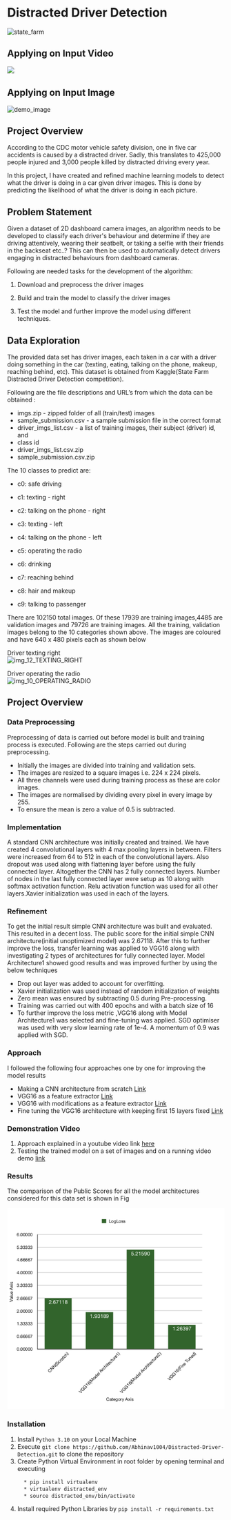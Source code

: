 # Distracted Driver Detection
![state_farm](https://github.com/Abhinav1004/Distracted-Driver-Detection/assets/24820856/688efd51-06b0-477e-b121-d8a138083f62)

## Applying on Input Video
![](/images/statefarm_result.gif)

## Applying on Input Image
![demo_image](https://github.com/Abhinav1004/Distracted-Driver-Detection/assets/24820856/f60d8eaa-e2d1-4781-8b20-ce2159adb762)


## Project Overview

According to the CDC motor vehicle safety division, one in five car
accidents is caused by a distracted driver. Sadly, this translates to 425,000
people injured and 3,000 people killed by distracted driving every year.

In this project, I have created and refined machine learning models to detect
what the driver is doing in a car given driver images. This is done by
predicting the likelihood of what the driver is doing in each picture. 

## Problem Statement

Given a dataset of 2D dashboard camera images, an algorithm needs to be
developed  to classify each driver's behaviour and determine if they are
driving attentively, wearing their seatbelt, or taking a selfie with their friends in
the backseat etc..? This can then be used to automatically detect drivers
engaging in distracted behaviours from dashboard cameras.

Following are needed tasks for the development of the algorithm:

1. Download and preprocess the driver images

2. Build and train the model to classify the driver images

3. Test the model and further improve the model using different techniques.

## Data Exploration

The provided data set has driver images, each taken in a car with a driver
doing something in the car (texting, eating, talking on the phone, makeup,
reaching behind, etc). This dataset is obtained from Kaggle(State Farm
Distracted Driver Detection competition).

Following are the file descriptions and URL’s from which the data can be
obtained :
* imgs.zip - zipped folder of all (train/test) images
* sample_submission.csv - a sample submission file in the correct format
* driver_imgs_list.csv - a list of training images, their subject (driver) id, and
* class id
* driver_imgs_list.csv.zip
* sample_submission.csv.zip

The 10 classes to predict are:

* c0: safe driving

* c1: texting - right

* c2: talking on the phone - right

* c3: texting - left

* c4: talking on the phone - left

* c5: operating the radio

* c6: drinking

* c7: reaching behind

* c8: hair and makeup

* c9: talking to passenger

There are 102150 total images. Of these 17939 are training images,4485
are validation images and 79726 are training images. All the training,
validation images belong to the 10 categories shown above.
The images are
coloured and have 640 x 480 pixels each as shown below  

Driver texting right  
![img_12_TEXTING_RIGHT](https://github.com/Abhinav1004/Distracted-Driver-Detection/assets/24820856/4e35fa4c-b059-42c9-8493-106adf5658a8)

Driver operating the radio  
![img_10_OPERATING_RADIO](https://github.com/Abhinav1004/Distracted-Driver-Detection/assets/24820856/47d8078a-2378-4f73-8180-a7654970c499)

## Project Overview

### Data Preprocessing

Preprocessing of data is carried out before model is built and training process
is executed.
Following are the steps carried out during preprocessing.
* Initially the images are divided into training and validation sets.
* The images are resized to a square images i.e. 224 x 224 pixels.
* All three channels were used during training process as these are color
images.
* The images are normalised by dividing every pixel in every image by 255.
* To ensure the mean is zero a value of 0.5 is subtracted.

### Implementation

A standard CNN architecture was initially created and trained. We have created 4 convolutional layers with 4
max pooling layers in between. Filters were increased from 64 to 512 in each
of the convolutional layers. Also dropout was used along with flattening layer
before using the fully connected layer. Altogether the CNN has 2 fully
connected layers. Number of nodes in the last fully connected layer were
setup as 10 along with softmax activation function. Relu activation function
was used for all other layers.Xavier initialization was used in each of the
layers.

### Refinement

To get the initial result simple CNN architecture was built and evaluated. This
resulted in a decent loss. The public score for the initial simple CNN
architecture(initial unoptimized model) was 2.67118.
After this to further improve the loss, transfer learning was applied to VGG16
along with investigating 2 types of architectures for fully connected layer.
Model Architecture1 showed good results and was improved further by using
the below techniques
* Drop out layer was added to account for overfitting.
* Xavier initialization was used instead of random initialization of weights
* Zero mean was ensured by subtracting 0.5 during Pre-processing.
* Training was carried out with 400 epochs and with a batch size of 16
* To further improve the loss metric ,VGG16 along with Model Architecture1
was selected and fine-tuning was applied. SGD optimiser was used with very
slow learning rate of 1e-4. A momentum of 0.9 was applied with SGD.

### Approach

I followed the following four approaches one by one for improving the model results

* Making a CNN architecture from scratch [Link](https://github.com/Abhinav1004/Distracted-Driver-Detection/blob/master/Training%20Notebooks/Custom%20CNN%20Non%20Batch.ipynb)
* VGG16 as a feature extractor [Link](https://github.com/Abhinav1004/Distracted-Driver-Detection/blob/master/Training%20Notebooks/VGG16%20Shallow%20Non%20Batch.ipynb)
* VGG16 with modifications as a feature extractor [Link](https://github.com/Abhinav1004/Distracted-Driver-Detection/blob/master/Training%20Notebooks/VGG16%20Shallow%20Deep%20Non%20Batch.ipynb)
* Fine tuning the VGG16 architecture with keeping first 15 layers fixed [Link](https://github.com/Abhinav1004/Distracted-Driver-Detection/blob/master/Training%20Notebooks/VGG16%20Fine%20Tuned%20Layer%20Freezing%20Non%20Batch.ipynb)


### Demonstration Video

1. Approach explained in a youtube video link [here](https://www.youtube.com/watch?v=O8UAov_9JoY)
2. Testing the trained model on a set of images and on a running  video demo [link](https://www.youtube.com/watch?v=dk2vnZ_bxtM)

### Results

The comparison of the Public Scores for all the model architectures
considered for this data set is shown in Fig

![](images/comparison.png)

### Installation 

1. Install `Python 3.10` on your Local Machine 
2. Execute `git clone https://github.com/Abhinav1004/Distracted-Driver-Detection.git` to clone the repository
3. Create Python Virtual Environment in root folder by opening terminal and executing
    ```
      * pip install virtualenv
      * virtualenv distracted_env
      * source distracted_env/bin/activate
     ```
4. Install required Python Libraries by `pip install -r requirements.txt`




